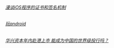 ###### [漫谈iOS程序的证书和签名机制](https://segmentfault.com/a/1190000004144556)
###### [玩android](http://wanandroid.com/)
###### [华兴资本年内赴港上市 能成为中国的世界级投行吗？](https://jiasuhui.com/article/49329)
